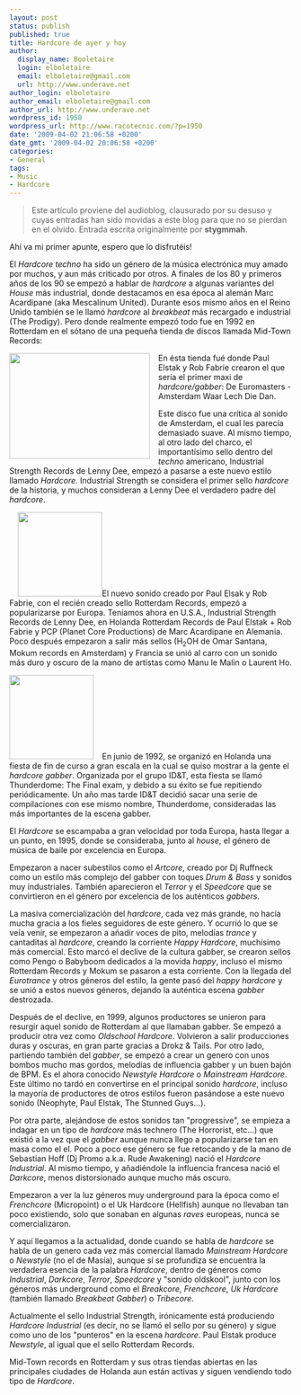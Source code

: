 ```yaml
---
layout: post
status: publish
published: true
title: Hardcore de ayer y hoy
author:
  display_name: Booletaire
  login: elboletaire
  email: elboletaire@gmail.com
  url: http://www.underave.net
author_login: elboletaire
author_email: elboletaire@gmail.com
author_url: http://www.underave.net
wordpress_id: 1950
wordpress_url: http://www.racotecnic.com/?p=1950
date: '2009-04-02 21:06:58 +0200'
date_gmt: '2009-04-02 20:06:58 +0200'
categories:
- General
tags:
- Music
- Hardcore
---
```


> Este artículo proviene del audioblog, clausurado por su desuso y cuyas entradas han sido movidas a este blog para que no se pierdan en el olvido.
Entrada escrita originalmente por **stygmmah**.

Ahí va mi primer apunte, espero que lo disfrutéis!

El <em>Hardcore techno</em> ha sido un género de la música electrónica muy amado por muchos, y aun más criticado por otros. A finales de los 80 y primeros años de los 90 se empezó a hablar de <em>hardcore</em> a algunas variantes del <em>House</em> más industrial, donde destacamos en esa época al alemán Marc Acardipane (aka Mescalinum United). Durante esos mismo años en el Reino Unido también se le llamó <em>hardcore</em> al <em>breakbeat</em> más recargado e industrial (The Prodigy). Pero donde realmente empezó todo fue en 1992 en Rotterdam en el sótano de una pequeña tienda de discos llamada Mid-Town Records:

<a href="{{ site.url }}/uploads/2009/04/midtown_exterior.jpg"><img class="alignnone size-full wp-image-1956" style="float: left; margin-right: 15px;" title="midtown_exterior" src="{{ site.url }}/uploads/2009/04/midtown_exterior.jpg" alt="" width="250" height="188" /></a>En ésta tienda fué donde Paul Elstak y Rob Fabrie crearon el que sería el primer maxi de <em>hardcore/gabber</em>: De Euromasters - Amsterdam Waar Lech Die Dan.

Este disco fue una crítica al sonido de Amsterdam, el cual les parecía demasiado suave. Al mismo tiempo, al otro lado del charco, el importantísimo sello dentro del <em>techno</em> americano, Industrial Strength Records de Lenny Dee, empezó a pasarse a este nuevo estilo llamado <em>Hardcore</em>. Industrial Strength se considera el primer sello <em>hardcore</em> de la historia, y muchos consideran a Lenny Dee el verdadero padre del <em>hardcore</em>.

<a href="{{ site.url }}/uploads/2009/04/industrialstrength-150x150.jpg"><img class="alignright size-full wp-image-1955" style="margin-left: 15px;" title="industrialstrength-150x150" src="{{ site.url }}/uploads/2009/04/industrialstrength-150x150.jpg" alt="" width="150" height="150" /></a>El nuevo sonido creado por Paul Elsak y Rob Fabrie, con el recién creado sello Rotterdam Records, empezó a popularizarse por Europa. Teníamos ahora en U.S.A., Industrial Strength Records de Lenny Dee, en Holanda Rotterdam Records de Paul Elstak + Rob Fabrie y PCP (Planet Core Productions) de Marc Acardipane en Alemania. Poco después empezaron a salir más sellos (H<sub>2</sub>OH de Omar Santana, Mokum records en Amsterdam) y Francia se unió al carro con un sonido más duro y oscuro de la mano de artistas como Manu le Malin o Laurent Ho.

<a href="{{ site.url }}/uploads/2009/04/thunderdome01coverfrontxv9-150x150.jpg"><img class="alignleft size-full wp-image-1957" style="margin-right: 15px;" title="thunderdome01coverfrontxv9-150x150" src="{{ site.url }}/uploads/2009/04/thunderdome01coverfrontxv9-150x150.jpg" alt="" width="150" height="150" /></a>En junio de 1992, se organizó en Holanda una fiesta de fin de curso a gran escala en la cual se quiso mostrar a la gente el <em>hardcore gabber</em>. Organizada por el grupo ID&amp;T, esta fiesta se llamó Thunderdome: The Final exam, y debido a su éxito se fue repitiendo periódicamente. Un año mas tarde ID&amp;T decidió sacar una serie de compilaciones con ese mismo nombre, Thunderdome, consideradas las más importantes de la escena gabber.

El <em>Hardcore</em> se escampaba a gran velocidad por toda Europa, hasta llegar a un punto, en 1995, donde se consideraba, junto al <em>house</em>, el género de música de baile por excelencia en Europa.

Empezaron a nacer subestilos como el <em>Artcore</em>, creado por Dj Ruffneck como un estilo más complejo del gabber con toques <em>Drum &amp; Bass</em> y sonidos muy industriales. También aparecieron el <em>Terror</em> y el <em>Speedcore</em> que se convirtieron en el género por excelencia de los auténticos <em>gabbers</em>.

La masiva comercialización del <em>hardcore</em>, cada vez más grande, no hacía mucha gracia a los fieles seguidores de este género. Y ocurrió lo que se veía venir, se empezaron a añadir voces de pito, melodías <em>trance</em> y cantaditas al <em>hardcore</em>, creando la corriente <em>Happy Hardcore</em>, muchísimo más comercial. Esto marcó el declive de la cultura gabber, se crearon sellos como Pengo o Babyboom dedicados a la movida <em>happy</em>, incluso el mismo Rotterdam Records y Mokum se pasaron a esta corriente. Con la llegada del <em>Eurotrance</em> y otros géneros del estilo, la gente pasó del <em>happy hardcore</em> y se unió a estos nuevos géneros, dejando la auténtica escena <em>gabber</em> destrozada.

Después de el declive, en 1999, algunos productores se unieron para resurgir aquel sonido de Rotterdam al que llamaban gabber. Se empezó a producir otra vez como <em>Oldschool Hardcore</em>. Volvieron a salir producciones duras y oscuras, en gran parte gracias a Drokz &amp; Tails. Por otro lado, partiendo también del <em>gabber</em>, se empezó a crear un genero con unos bombos mucho mas gordos, melodías de influencia gabber y un buen bajón de BPM. Es el ahora conocido <em>Newstyle Hardcore</em> o <em>Mainstream Hardcore</em>. Este último no tardó en convertirse en el principal sonido <em>hardcore</em>, incluso la mayoría de productores de otros estilos fueron pasándose a este nuevo sonido (Neophyte, Paul Elstak, The Stunned Guys...).

Por otra parte, alejándose de estos sonidos tan "progressive", se empieza a indagar en un tipo de <em>hardcore</em> más technero (The Horrorist, etc...) que existió a la vez que el <em>gabber</em> aunque nunca llego a popularizarse tan en masa como el el. Poco a poco ese género se fue retocando y de la mano de Sebastian Hoff (Dj Promo a.k.a. Rude Awakening) nació el <em>Hardcore Industrial</em>. Al mismo tiempo, y añadiéndole la influencia francesa nació el <em>Darkcore</em>, menos distorsionado aunque mucho más oscuro.

Empezaron a ver la luz géneros muy underground para la época como el <em>Frenchcore</em> (Micropoint) o el Uk Hardcore (Hellfish) aunque no llevaban tan poco existiendo, solo que sonaban en algunas <em>raves</em> europeas, nunca se comercializaron.

Y aquí llegamos a la actualidad, donde cuando se habla de <em>hardcore</em> se habla de un genero cada vez más comercial llamado <em>Mainstream Hardcore</em> o <em>Newstyle</em> (no el de Masía), aunque sí se profundiza se encuentra la verdadera esencia de la palabra <em>Hardcore</em>, dentro de géneros como <em>Industrial</em>, <em>Darkcore</em>, <em>Terror</em>, <em>Speedcore</em> y "sonido oldskool", junto con los géneros más underground como el <em>Breakcore</em>, <em>Frenchcore</em>, <em>Uk Hardcore</em> (también llamado <em>Breakbeat Gabber</em>) o <em>Tribecore</em>.

Actualmente el sello Industrial Strength, irónicamente está produciendo <em>Hardcore Industrial</em> (es decir, no se llamó el sello por su género) y sigue como uno de los "punteros" en la escena <em>hardcore</em>. Paul Elstak produce <em>Newstyle</em>, al igual que el sello Rotterdam Records.

Mid-Town records en Rotterdam y sus otras tiendas abiertas en las principales ciudades de Holanda aun están activas y siguen vendiendo todo tipo de <em>Hardcore</em>.
